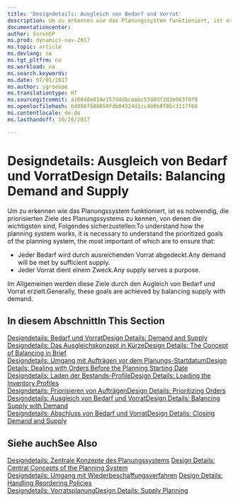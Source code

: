 ```yaml
---
title: 'Designdetails: Ausgleich von Bedarf und Vorrat'
description: Um zu erkennen wie das Planungssystem funktioniert, ist es notwendig, die priorisierten Ziele des Planungssystems zu kennen, von denen die wichtigsten sind, Folgendes sicherzustellen.
documentationcenter: 
author: SorenGP
ms.prod: dynamics-nav-2017
ms.topic: article
ms.devlang: na
ms.tgt_pltfrm: na
ms.workload: na
ms.search.keywords: 
ms.date: 07/01/2017
ms.author: sgroespe
ms.translationtype: HT
ms.sourcegitcommit: a16640e014e157d4dbcaabc53d0df2d3e063f8f9
ms.openlocfilehash: 6d008f508059fdb04324d1cc400b8f85c3117f68
ms.contentlocale: de-de
ms.lasthandoff: 10/26/2017

---
```

# <a name="design-details-balancing-demand-and-supply"></a><span data-ttu-id="82ad9-103">Designdetails: Ausgleich von Bedarf und Vorrat</span><span class="sxs-lookup"><span data-stu-id="82ad9-103">Design Details: Balancing Demand and Supply</span></span>
<span data-ttu-id="82ad9-104">Um zu erkennen wie das Planungssystem funktioniert, ist es notwendig, die priorisierten Ziele des Planungssystems zu kennen, von denen die wichtigsten sind, Folgendes sicherzustellen:</span><span class="sxs-lookup"><span data-stu-id="82ad9-104">To understand how the planning system works, it is necessary to understand the prioritized goals of the planning system, the most important of which are to ensure that:</span></span>  

- <span data-ttu-id="82ad9-105">Jeder Bedarf wird durch ausreichenden Vorrat abgedeckt.</span><span class="sxs-lookup"><span data-stu-id="82ad9-105">Any demand will be met by sufficient supply.</span></span>  
- <span data-ttu-id="82ad9-106">Jeder Vorrat dient einem Zweck.</span><span class="sxs-lookup"><span data-stu-id="82ad9-106">Any supply serves a purpose.</span></span>  

<span data-ttu-id="82ad9-107">Im Allgemeinen werden diese Ziele durch den Augleich von Bedarf und Vorrat erzielt.</span><span class="sxs-lookup"><span data-stu-id="82ad9-107">Generally, these goals are achieved by balancing supply with demand.</span></span>  

## <a name="in-this-section"></a><span data-ttu-id="82ad9-108">In diesem Abschnitt</span><span class="sxs-lookup"><span data-stu-id="82ad9-108">In This Section</span></span>  
[<span data-ttu-id="82ad9-109">Designdetails: Bedarf und Vorrat</span><span class="sxs-lookup"><span data-stu-id="82ad9-109">Design Details: Demand and Supply</span></span>](design-details-demand-and-supply.md)  
[<span data-ttu-id="82ad9-110">Designdetails: Das Ausgleichskonzept in Kürze</span><span class="sxs-lookup"><span data-stu-id="82ad9-110">Design Details: The Concept of Balancing in Brief</span></span>](design-details-the-concept-of-balancing-in-brief.md)  
[<span data-ttu-id="82ad9-111">Designdetails: Umgang mit Aufträgen vor dem Planungs-Startdatum</span><span class="sxs-lookup"><span data-stu-id="82ad9-111">Design Details: Dealing with Orders Before the Planning Starting Date</span></span>](design-details-dealing-with-orders-before-the-planning-starting-date.md)  
[<span data-ttu-id="82ad9-112">Designdetails: Laden der Bestands-Profile</span><span class="sxs-lookup"><span data-stu-id="82ad9-112">Design Details: Loading the Inventory Profiles</span></span>](design-details-loading-the-inventory-profiles.md)  
[<span data-ttu-id="82ad9-113">Designdetails: Priorisieren von Aufträgen</span><span class="sxs-lookup"><span data-stu-id="82ad9-113">Design Details: Prioritizing Orders</span></span>](design-details-prioritizing-orders.md)  
[<span data-ttu-id="82ad9-114">Designdetails: Ausgleich von Bedarf und Vorrat</span><span class="sxs-lookup"><span data-stu-id="82ad9-114">Design Details: Balancing Supply with Demand</span></span>](design-details-balancing-supply-with-demand.md)  
[<span data-ttu-id="82ad9-115">Designdetails: Abschluss von Bedarf und Vorrat</span><span class="sxs-lookup"><span data-stu-id="82ad9-115">Design Details: Closing Demand and Supply</span></span>](design-details-closing-demand-and-supply.md)  

## <a name="see-also"></a><span data-ttu-id="82ad9-116">Siehe auch</span><span class="sxs-lookup"><span data-stu-id="82ad9-116">See Also</span></span>  
<span data-ttu-id="82ad9-117">[Designdetails: Zentrale Konzepte des Planungssystems](design-details-central-concepts-of-the-planning-system.md) </span><span class="sxs-lookup"><span data-stu-id="82ad9-117">[Design Details: Central Concepts of the Planning System](design-details-central-concepts-of-the-planning-system.md) </span></span>  
<span data-ttu-id="82ad9-118">[Designdetails: Umgang mit Wiederbeschaffungsverfahren](design-details-handling-reordering-policies.md) </span><span class="sxs-lookup"><span data-stu-id="82ad9-118">[Design Details: Handling Reordering Policies](design-details-handling-reordering-policies.md) </span></span>  
[<span data-ttu-id="82ad9-119">Designdetails: Vorratsplanung</span><span class="sxs-lookup"><span data-stu-id="82ad9-119">Design Details: Supply Planning</span></span>](design-details-supply-planning.md)

